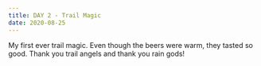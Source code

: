 ```yaml
---
title: DAY 2 - Trail Magic
date: 2020-08-25
---
```


My first ever trail magic. Even though the beers were warm, they tasted so good.  Thank you trail angels and thank you rain gods!
